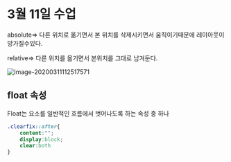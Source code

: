 # 3월 11일 수업

absolute=> 다른 위치로 옮기면서 본 위치를 삭제시키면서 움직이기때문에 레이아웃이 망가질수있다.

relative=> 다른 위치를 옮기면서 본위치를 그대로 남겨둔다.

![image-20200311112517571](C:\Users\Lcw\AppData\Roaming\Typora\typora-user-images\image-20200311112517571.png)

## float 속성

Float는 요소를 일반적인 흐름에서 벗어나도록 하는 속성 중 하나

```css
.clearfix::after{
    content:"";
    display:block;
    clear:both
}
```

